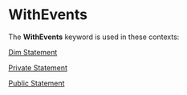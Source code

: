 
# WithEvents <keyword>

The  **WithEvents** keyword is used in these contexts:

[Dim Statement](674a6797-5827-9ce6-6375-e24b21977a6d.md)

[Private Statement](f578a258-aac1-3dc5-ab1d-e74baaaf7244.md)

[Public Statement](c8c8771b-d4cf-d5dc-4160-110472e252b4.md)
